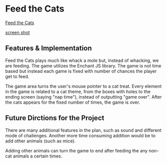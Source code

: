 # Feed the Cats

[Feed the Cats](https://eddielao.github.io/js-project/)

[screen shot](images/screen-shot.png)

## Features & Implementation

Feed the Cats plays much like whack a mole but, instead of whacking, we are feeding. The game utilizes the Enchant JS library. The game is not time based but instead each game is fixed with number of chances the player get to feed.

The game area turns the user's mouse pointer to a cat treat. Every element in the game is related to a cat theme, from the boxes with holes to the ending screen (saying "nap time"), instead of outputting "game over". After the cats appears for the fixed number of times, the game is over.

## Future Dirctions for the Project

There are many additional features in the plan, such as sound and different mode of challenges. Another more time consuming addition would be to add other animals (such as mice).

Adding other animals can turn the game to end after feeding the any non-cat animals a certain times.
